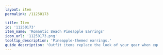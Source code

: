 ```yaml
---
layout: item
permalink: /11250173

title: Item
id: '11250173'
item_name: 'Romantic Beach Pineapple Earrings'
icon_url: '11250173.png'
tooltip_description: 'Pineapple-themed earrings.'
guide_description: 'Outfit items replace the look of your gear when equipped.'
---
```

